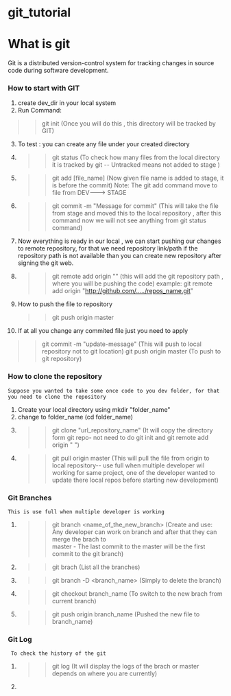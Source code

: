 # git_tutorial

# What is git
  Git is a distributed version-control system for tracking changes in source code during software development. 
### How to start with GIT
1. create dev_dir in your local system
2. Run Command:  
  >>  git init  (Once you will do this , this directory will be tracked by GIT)
3. To test : you can create any file under your created directory
4. >> git status (To check how many files from the local directory it is tracked by git -- Untracked means not added to stage )
5. >> git add [file_name] (Now given file name is added to stage, it is before the commit)
    Note: The git add command move to file from  DEV---> STAGE
6. >> git commit -m "Message for commit"  (This will take the file from stage and moved this to the local repository , after this command       now we will not see anything from git status command)

7. Now everything is ready in our local , we can start pushing our changes to remote repository, for that we need repository link/path
   if the repository path is not available than you can create new repository after signing the git web.
   
8. >> git remote add origin "<URL to repository>" (this will add the git repository path , where you will be pushing the code)
     example:  git remote add origin "http://github.com/...../repos_name.git"
9. How to push the file to repository
   >> git push origin master
10.  If at all you change any commited file just you need to apply
   >> git commit -m "update-message"  (This will push to local repository not to git location)
   >> git push origin master (To push to git repository)
### How to clone the repository 
    Suppose you wanted to take some once code to you dev folder, for that you need to clone the repository
  1. Create your local directory using mkdir "folder_name"
  2. change to folder_name (cd folder_name)
  3. >> git clone "url_repository_name" (It will copy the directory form git repo- not need to do git init and git remote add origin "          <URL to repository>")
  4. >> git pull origin master (This will pull the file from origin to local repository-- use full when multiple developer wil working for         same project, one of the developer wanted to update there local repos before starting new development)
### Git Branches
    This is use full when multiple developer is working 
 1. >> git branch <name_of_the_new_branch> (Create and use: Any developer can work on branch and after that they can merge the brach to    
     master - The last commit to the master will be the first commit to the git branch)
 2. >> git brach (List all the branches)
 3. >> git branch -D <branch_name> (Simply to delete the branch)
 4. >> git checkout branch_name (To switch to the new brach from current branch)
 5. >> git push origin branch_name (Pushed the new file to branch_name)
### Git Log 
     To check the history of the git 
  1. >> git log (It will display the logs of the brach or master depends on where you are currently)
  2. 
